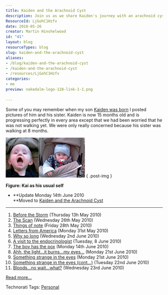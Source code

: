 ```yaml
---
title: Kaiden and the Arachnoid Cyst
description: Join us as we share Kaiden's journey with an arachnoid cyst, exploring his milestones and challenges. Discover our family's story and updates along the way.
ResourceId: LjGohC1Hzfv
date: 2010-05-26
creator: Martin Hinshelwood
id: "41"
layout: blog
resourceTypes: blog
slug: kaiden-and-the-arachnoid-cyst
aliases:
- /blog/kaiden-and-the-arachnoid-cyst
- /kaiden-and-the-arachnoid-cyst
- /resources/LjGohC1Hzfv
categories:
- me
preview: nakedalm-logo-128-link-1-1.png

---
```

Some of you may remember when my son [Kaiden was born](http://blog.hinshelwood.com/archive/2009/02/14/the-delivery-mk-ii.aspx) I posted pictures of him and his sister. Kaiden is now 15 months old and is progressing perfectly in every area except that we had been worried that he was not walking yet. We were only really concerned because his sister was walking at 8 months.

![image](images/ThetroublewithKaidensbignoggin_E971-image_-2-2.png)![image](images/ThetroublewithKaidensbignoggin_E971-image_-3-3.png)
{ .post-img }

**Figure: Kai as his usual self**

- **Update Monday 14th June 2010  
   **Moved to [Kaiden and the Arachnoid Cyst](http://kaiden.hinshelwood.com/ "http://kaiden.hinshelwood.com/")

---

1. [Before the Storm](http://kaiden.hinshelwood.com/2010/05/before-storm.html) (Thursday 13h May 2010)
2. [The Scan](http://kaiden.hinshelwood.com/2010/05/scan.html) (Wednesday 26th May 2010)
3. [Things of note](http://kaiden.hinshelwood.com/2010/05/things-of-note.html) (Friday 28th May 2010)
4. [Letters from America](http://kaiden.hinshelwood.com/2010/05/letters-from-america.html) (Monday 31st May 2010)
5. [Why so long](http://kaiden.hinshelwood.com/2010/06/why-so-long.html) (Wednesday 2nd June 2010)
6. [A visit to the endocrinologist](http://kaiden.hinshelwood.com/2010/06/visit-to-endocrinologist.html) (Tuesday, 8 June 2010)
7. [The boy has the pox](http://kaiden.hinshelwood.com/2010/06/boy-has-pox.html) (Monday 14th June 2010)
8. [Ahh, the light…it burns…my eyes…](http://kaiden.hinshelwood.com/2010/06/ahh-lightit-burnsmy-eyes.html) (Monday 21st June 2010)
9. [Something strange in the eyes](http://kaiden.hinshelwood.com/2010/06/something-strange-in-eyes.html) (Monday 21st June 2010)
10. [Something strange in the eyes (cont…)](http://kaiden.hinshelwood.com/2010/06/something-strange-in-eyes-cont.html) (Tuesday 22nd June 2010)
11. [Bloods…no wait…what?](http://kaiden.hinshelwood.com/2010/06/bloodsno-waitwhat.html) (Wednesday 23rd June 2010)

[Read more…](http://kaiden.hinshelwood.com/)

Technorati Tags: [Personal](http://technorati.com/tags/Personal)
